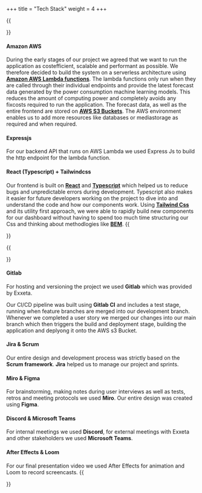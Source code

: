 +++
title = "Tech Stack"
weight = 4
+++

{{<section title="Tech Stack">}}

#### Amazon AWS
During the early stages of our project we agreed that we want to run the application as costefficient, scalable and performant as possible. We therefore decided to build the system on a serverless architecture
using **[Amazon AWS Lambda functions](https://aws.amazon.com/de/lambda/)**. The lambda functions only run when they are called through their individual endpoints and provide the latest forecast data generated by the power consumption machine learning models.
This reduces the amount of computing power and completely avoids any fixcosts required to run the application.
The forecast data, as well as the entire frontend are stored on **[AWS S3 Buckets](https://aws.amazon.com/de/s3/)**.
The AWS environment enables us to add more resources like databases or mediastorage as required and when required.

#### Expressjs
For our backend API that runs on AWS Lambda we used Express Js to build the http endpoint for the lambda function.

#### React (Typescript) + Tailwindcss
Our frontend is built on **[React](https://reactjs.org/)** and **[Typescript](https://www.typescriptlang.org/)** which helped us to reduce bugs and unpredictable errors during development.
Typescript also makes it easier for future developers working on the project to dive into and understand the code and how our components work.
Using **[Tailwind Css](https://tailwindcss.com/)** and its utility first approach, we were able to rapidly build new components for our dashboard without having to spend too much time structuring our Css and thinking about methodlogies like **[BEM](http://getbem.com/introduction/)**.
{{</section>}}

{{<section title="Other Tools">}}

#### Gitlab
For hosting and versioning the project we used **Gitlab** which was provided by Exxeta.

Our CI/CD pipeline was built using **Gitlab CI** and includes a test stage, running when feature branches are merged into our development branch.
Whenever we completed a user story we merged our changes into our main branch which then triggers the build and deployment stage, building the application and deplyong it onto the AWS s3 Bucket.

#### Jira & Scrum
Our entire design and development process was strictly based on the **Scrum framework**. **Jira** helped us to manage our project and sprints.

#### Miro & Figma
For brainstorming, making notes during user interviews as well as tests, retros and meeting protocols we used **Miro**.
Our entire design was created using **Figma**.

#### Discord & Microsoft Teams
For internal meetings we used **Discord**, for external meetings with Exxeta and other stakeholders we used **Microsoft Teams**.

#### After Effects & Loom
For our final presentation video we used After Effects for animation and Loom to record screencasts.
{{</section>}}
